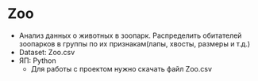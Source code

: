 # Zoo
+ Анализ данных о животных в зоопарк. Распределить обитателей зоопарков в группы по их признакам(лапы, хвосты, размеры и т.д.)
+ Dataset: Zoo.csv
+ ЯП: Python
  + Для работы с проектом нужно скачать файл Zoo.csv
